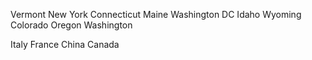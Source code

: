 Vermont
New York
Connecticut
Maine
Washington DC
Idaho
Wyoming
Colorado
Oregon
Washington

Italy
France
China
Canada
